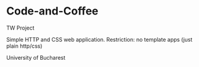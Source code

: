 # Code-and-Coffee
TW Project

Simple HTTP and CSS web application.
Restriction: no template apps (just plain http/css)

University of Bucharest

